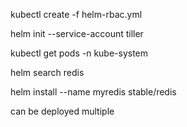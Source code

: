 kubectl create -f helm-rbac.yml

helm init --service-account tiller

kubectl get pods -n kube-system

helm search redis

helm install --name myredis stable/redis

can be deployed multiple